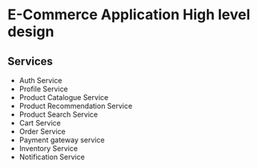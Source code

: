 # E-Commerce Application High level design

## Services 

* Auth Service
* Profile Service
* Product Catalogue Service
* Product Recommendation Service
* Product Search Service
* Cart Service
* Order Service
* Payment gateway service
* Inventory Service
* Notification Service

